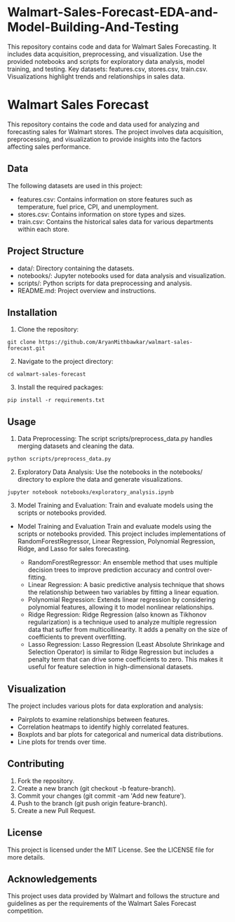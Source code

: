 # Walmart-Sales-Forecast-EDA-and-Model-Building-And-Testing
This repository contains code and data for Walmart Sales Forecasting. It includes data acquisition, preprocessing, and visualization. Use the provided notebooks and scripts for exploratory data analysis, model training, and testing. Key datasets: features.csv, stores.csv, train.csv. Visualizations highlight trends and relationships in sales data.

# Walmart Sales Forecast
This repository contains the code and data used for analyzing and forecasting sales for Walmart stores. The project involves data acquisition, preprocessing, and visualization to provide insights into the factors affecting sales performance.

## Data
The following datasets are used in this project:

+ features.csv: Contains information on store features such as temperature, fuel price, CPI, and unemployment.
+ stores.csv: Contains information on store types and sizes.
+ train.csv: Contains the historical sales data for various departments within each store.

## Project Structure
+ data/: Directory containing the datasets.
+ notebooks/: Jupyter notebooks used for data analysis and visualization.
+ scripts/: Python scripts for data preprocessing and analysis.
+ README.md: Project overview and instructions.

## Installation
1. Clone the repository:
  ```
  git clone https://github.com/AryanMithbawkar/walmart-sales-forecast.git
  ```
2. Navigate to the project directory:
```
cd walmart-sales-forecast
```
3. Install the required packages:
```
pip install -r requirements.txt
```
## Usage
1. Data Preprocessing: The script scripts/preprocess_data.py handles merging datasets and cleaning the data.
```
python scripts/preprocess_data.py
```
2. Exploratory Data Analysis: Use the notebooks in the notebooks/ directory to explore the data and generate visualizations.
```
jupyter notebook notebooks/exploratory_analysis.ipynb
```
3. Model Training and Evaluation: Train and evaluate models using the scripts or notebooks provided.
   
+ Model Training and Evaluation
  Train and evaluate models using the scripts or notebooks provided. This project includes implementations of RandomForestRegressor, Linear Regression, Polynomial Regression, Ridge, and Lasso for sales forecasting.
  
  - RandomForestRegressor: An ensemble method that uses multiple decision trees to improve prediction accuracy and control over-fitting.
  - Linear Regression: A basic predictive analysis technique that shows the relationship between two variables by fitting a linear equation.
  - Polynomial Regression: Extends linear regression by considering polynomial features, allowing it to model nonlinear relationships.
  - Ridge Regression: Ridge Regression (also known as Tikhonov regularization) is a technique used to analyze multiple regression data that suffer from multicollinearity. It adds a penalty on the size of coefficients to prevent overfitting.
  - Lasso Regression: Lasso Regression (Least Absolute Shrinkage and Selection Operator) is similar to Ridge Regression but includes a penalty term that can drive some coefficients to zero. This makes it useful for feature selection in high-dimensional datasets.
  
 
## Visualization
The project includes various plots for data exploration and analysis:

+ Pairplots to examine relationships between features.
+ Correlation heatmaps to identify highly correlated features.
+ Boxplots and bar plots for categorical and numerical data distributions.
+ Line plots for trends over time.

## Contributing
1. Fork the repository.
2. Create a new branch (git checkout -b feature-branch).
3. Commit your changes (git commit -am 'Add new feature').
4. Push to the branch (git push origin feature-branch).
5. Create a new Pull Request.

## License
This project is licensed under the MIT License. See the LICENSE file for more details.

## Acknowledgements
This project uses data provided by Walmart and follows the structure and guidelines as per the requirements of the Walmart Sales Forecast competition.
